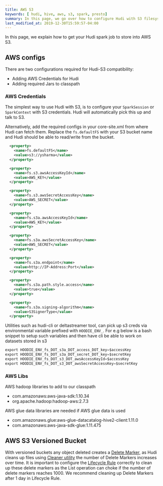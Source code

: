 ```yaml
---
title: AWS S3 
keywords: [ hudi, hive, aws, s3, spark, presto]
summary: In this page, we go over how to configure Hudi with S3 filesystem.
last_modified_at: 2019-12-30T15:59:57-04:00
---
```

In this page, we explain how to get your Hudi spark job to store into AWS S3.

## AWS configs

There are two configurations required for Hudi-S3 compatibility:

- Adding AWS Credentials for Hudi
- Adding required Jars to classpath

### AWS Credentials

The simplest way to use Hudi with S3, is to configure your `SparkSession` or `SparkContext` with S3 credentials. Hudi will automatically pick this up and talk to S3.

Alternatively, add the required configs in your core-site.xml from where Hudi can fetch them. Replace the `fs.defaultFS` with your S3 bucket name and Hudi should be able to read/write from the bucket.

```xml
  <property>
    <name>fs.defaultFS</name>
    <value>s3://ysharma</value>
  </property>

  <property>
    <name>fs.s3.awsAccessKeyId</name>
    <value>AWS_KEY</value>
  </property>

  <property>
    <name>fs.s3.awsSecretAccessKey</name>
    <value>AWS_SECRET</value>
  </property>

  <property>
    <name>fs.s3a.awsAccessKeyId</name>
    <value>AWS_KEY</value>
  </property>

  <property>
    <name>fs.s3a.awsSecretAccessKey</name>
    <value>AWS_SECRET</value>
  </property>

  <property>
    <name>fs.s3a.endpoint</name>
    <value>http://IP-Address:Port</value>
  </property>

  <property>
    <name>fs.s3a.path.style.access</name>
    <value>true</value>
  </property>

  <property>
    <name>fs.s3a.signing-algorithm</name>
    <value>S3SignerType</value>
  </property>
```


Utilities such as hudi-cli or deltastreamer tool, can pick up s3 creds via environmental variable prefixed with `HOODIE_ENV_`. For e.g below is a bash snippet to setup
such variables and then have cli be able to work on datasets stored in s3

```java
export HOODIE_ENV_fs_DOT_s3a_DOT_access_DOT_key=$accessKey
export HOODIE_ENV_fs_DOT_s3a_DOT_secret_DOT_key=$secretKey
export HOODIE_ENV_fs_DOT_s3_DOT_awsAccessKeyId=$accessKey
export HOODIE_ENV_fs_DOT_s3_DOT_awsSecretAccessKey=$secretKey
```



### AWS Libs

AWS hadoop libraries to add to our classpath

 - com.amazonaws:aws-java-sdk:1.10.34
 - org.apache.hadoop:hadoop-aws:2.7.3

AWS glue data libraries are needed if AWS glue data is used

 - com.amazonaws.glue:aws-glue-datacatalog-hive2-client:1.11.0
 - com.amazonaws:aws-java-sdk-glue:1.11.475

## AWS S3 Versioned Bucket

With versioned buckets any object deleted creates a [Delete Marker](https://docs.aws.amazon.com/AmazonS3/latest/userguide/DeleteMarker.html), as Hudi cleans up files using [Cleaner utility](https://hudi.apache.org/docs/hoodie_cleaner) the number of Delete Markers increases over time.
It is important to configure the [Lifecycle Rule](https://docs.aws.amazon.com/AmazonS3/latest/userguide/object-lifecycle-mgmt.html) correctly
to clean up these delete markers as the List operation can choke if the number of delete markers reaches 1000.
We recommend cleaning up Delete Markers after 1 day in Lifecycle Rule.
